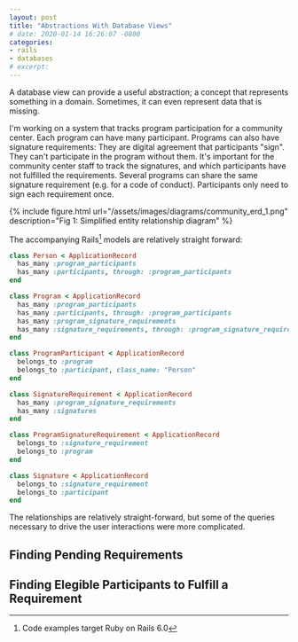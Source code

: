 ```yaml
---
layout: post
title: "Abstractions With Database Views"
# date: 2020-01-14 16:26:07 -0800
categories:
- rails
- databases
# excerpt:
---
```


A database view can provide a useful abstraction; a concept that represents something in a domain. Sometimes, it can even represent data that is missing.

I'm working on a system that tracks program participation for a community center. Each program can have many participant. Programs can also have signature requirements: They are digital agreement that participants "sign". They can't participate in the program without them. It's important for the community center staff to track the signatures, and which participants have not fulfilled the requirements. Several programs can share the same signature requirement (e.g. for a code of conduct). Participants only need to sign each requirement once.

{% include figure.html url="/assets/images/diagrams/community_erd_1.png" description="Fig 1: Simplified entity relationship diagram" %}

The accompanying Rails[^1] models are relatively straight forward:

```ruby
class Person < ApplicationRecord
  has_many :program_participants
  has_many :participants, through: :program_participants
end

class Program < ApplicationRecord
  has_many :program_participants
  has_many :participants, through: :program_participants
  has_many :program_signature_requirements
  has_many :signature_requirements, through: :program_signature_requirements
end

class ProgramParticipant < ApplicationRecord
  belongs_to :program
  belongs_to :participant, class_name: "Person"
end

class SignatureRequirement < ApplicationRecord
  has_many :program_signature_requirements
  has_many :signatures
end

class ProgramSignatureRequirement < ApplicationRecord
  belongs_to :signature_requirement
  belongs_to :program
end

class Signature < ApplicationRecord
  belongs_to :signature_requirement
  belongs_to :participant
end
```

The relationships are relatively straight-forward, but some of the queries necessary to drive the user interactions were more complicated.

## Finding Pending Requirements


## Finding Elegible Participants to Fulfill a Requirement


[^1]: Code examples target Ruby on Rails 6.0
